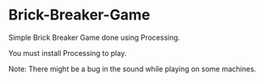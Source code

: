 # Brick-Breaker-Game

Simple Brick Breaker Game done using Processing.

You must install Processing to play.

Note: There might be a bug in the sound while playing on some machines.
